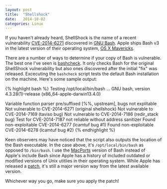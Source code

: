 ```yaml
---
layout: post
title:  "Shellshock"
date:   2014-10-02
categories: Linux 
---
```

If you haven't already heard, ShellShock is the name of a recent vulnerability [CVE-2014-6271][CVE] discovered in [GNU Bash][GNU Bash]. Apple ships Bash v3 in the latest version of their operating system, [OS X Mavericks][OS X]. 

There are a number of ways to determine if your copy of Bash is vulnerable. The best one I've seen is [bashcheck][bashcheck]. It only checks Bash for the original ShellShock vulnerability but also ones discovered after the initial "fix" was released. Excecuting the `bashcheck` script tests the default Bash installation on the machine. Here's some sample output:

{% highlight bash %}
Testing /opt/local/bin/bash ...
GNU bash, version 4.3.28(1)-release (x86_64-apple-darwin13.4.0)

Variable function parser pre/suffixed [%%, upstream], bugs not explitable
Not vulnerable to CVE-2014-6271 (original shellshock)
Not vulnerable to CVE-2014-7169 (taviso bug)
Not vulnerable to CVE-2014-7186 (redir_stack bug)
Test for CVE-2014-7187 not reliable without address sanitizer
Found non-exploitable CVE-2014-6277 (lcamtuf bug #1)
Found non-exploitable CVE-2014-6278 (lcamtuf bug #2)
{% endhighlight %}

Keen observers may have noticed that the script also outputs the location of the Bash executable. In the case above, it's `/opt/local/bin/bash` as opposed to `/bin/bash`. I use the [MacPorts][MacPorts] version of Bash instead of Apple's include Bash since Apple has a history of included outdated or modified versions of Unix utitlies in their operating system. While Apple has released a [patch][Apple Bash update], it's still a major version way from the latest available version.

[bashcheck]:          https://github.com/hannob/bashcheck
[CVE]:                http://web.nvd.nist.gov/view/vuln/detail?vulnId=CVE-2014-6271
[GNU Bash]:           https://www.gnu.org/software/bash/
[OS X]:               http://www.apple.com/osx/
[MacPorts]:           http://www.macports.org
[Apple Bash update]:  http://support.apple.com/kb/DL1769

Whichever way you go, make sure you apply the patch!